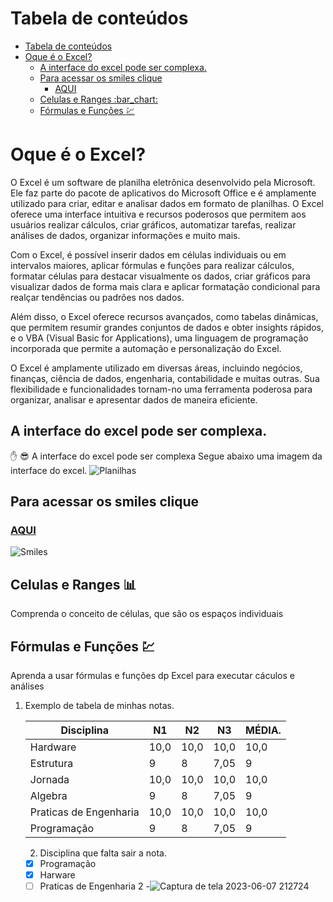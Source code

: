 
Tabela de conteúdos
=================
<!--ts-->
- [Tabela de conteúdos](#tabela-de-conteúdos)
- [Oque é o Excel?](#oque-é-o-excel)
  - [A interface do excel pode ser complexa.](#a-interface-do-excel-pode-ser-complexa)
  - [Para acessar os smiles clique](#para-acessar-os-smiles-clique)
    - [AQUI ](#aqui-)
  - [Celulas e Ranges :bar\_chart:](#celulas-e-ranges-bar_chart)
  - [Fórmulas e Funções :chart:](#fórmulas-e-funções-chart)
<!--te-->
# Oque é o Excel?
O Excel é um software de planilha eletrônica desenvolvido pela Microsoft. Ele faz parte do pacote de aplicativos do Microsoft Office e é amplamente utilizado para criar, editar e analisar dados em formato de planilhas. O Excel oferece uma interface intuitiva e recursos poderosos que permitem aos usuários realizar cálculos, criar gráficos, automatizar tarefas, realizar análises de dados, organizar informações e muito mais.

Com o Excel, é possível inserir dados em células individuais ou em intervalos maiores, aplicar fórmulas e funções para realizar cálculos, formatar células para destacar visualmente os dados, criar gráficos para visualizar dados de forma mais clara e aplicar formatação condicional para realçar tendências ou padrões nos dados.

Além disso, o Excel oferece recursos avançados, como tabelas dinâmicas, que permitem resumir grandes conjuntos de dados e obter insights rápidos, e o VBA (Visual Basic for Applications), uma linguagem de programação incorporada que permite a automação e personalização do Excel.

O Excel é amplamente utilizado em diversas áreas, incluindo negócios, finanças, ciência de dados, engenharia, contabilidade e muitas outras. Sua flexibilidade e funcionalidades tornam-no uma ferramenta poderosa para organizar, analisar e apresentar dados de maneira eficiente.

## A interface do excel pode ser complexa.
:hand: :sunglasses:
A interface do excel pode ser complexa Segue abaixo uma imagem da interface do excel.
![Planilhas](https://dicasdoexcel.com.br/wp-content/uploads/2019/10/01-1024x576.jpg)

## Para acessar os smiles clique 
### [AQUI ](https://github.com/ikatyang/emoji-cheat-sheet)
![Smiles](https://cdn.iconscout.com/icon/free/png-256/free-devil-2689428-2232269.png)

## Celulas e Ranges :bar_chart:
Comprenda o conceito de células, que são os espaços individuais 
## Fórmulas e Funções :chart:
Aprenda a usar fórmulas e funções dp Excel para executar cáculos e análises 

1. Exemplo de tabela de minhas notas.
   
   Disciplina | N1 | N2 | N3 | MÉDIA.
   ---|---|---|---|---
   Hardware| 10,0 | 10,0 | 10,0| 10,0
   Estrutura| 9| 8 | 7,05 | 9
   Jornada| 10,0 | 10,0 | 10,0| 10,0
   Algebra| 9| 8 | 7,05 | 9
   Praticas de Engenharia| 10,0 | 10,0 | 10,0| 10,0
   Programação| 9| 8 | 7,05 | 9
   
   
   2. Disciplina que falta sair a nota.
   - [x] Programação
   - [x] Harware
   - [ ]  Praticas de Engenharia
   2 -![Captura de tela 2023-06-07 212724](https://github.com/DanielFreitassc/praticasparaengenharia/assets/129224303/db2c3842-aec1-4ddd-9c80-f59544db207c)
